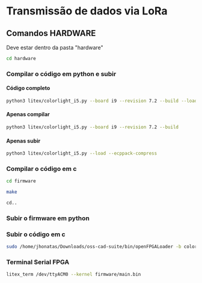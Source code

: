 # Transmissão de dados via LoRa

## Comandos HARDWARE

Deve estar dentro da pasta "hardware"

```bash
cd hardware
```

### Compilar o código em python e subir

#### Código completo

```bash
python3 litex/colorlight_i5.py --board i9 --revision 7.2 --build --load --ecppack-compress
```

#### Apenas compilar 

```bash
python3 litex/colorlight_i5.py --board i9 --revision 7.2 --build 
```

#### Apenas subir

```bash
python3 litex/colorlight_i5.py --load --ecppack-compress
```

### Compilar o código em c

```bash
cd firmware

make

cd..
```

### Subir o firmware em python

### Subir o código em c

```bash
sudo /home/jhonatas/Downloads/oss-cad-suite/bin/openFPGALoader -b colorlight-i5 build/colorlight_i5/gateware/colorlight_i5.bit
```

### Terminal Serial FPGA

```bash
litex_term /dev/ttyACM0 --kernel firmware/main.bin 
```